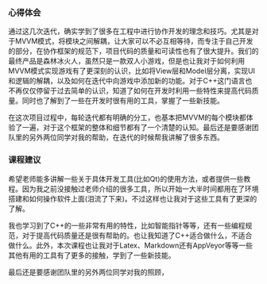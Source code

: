 ### 心得体会

通过这几次迭代，确实学到了很多在工程中进行协作开发的理念和技巧。尤其是对于MVVM模式，将模块之间解耦，让大家可以不必互相等待，而专注于自己开发的部分，在协作框架的规范下，项目代码的质量和可读性也有了很大提升。我们的最终产品是森林冰火人，虽然只是一款双人小游戏，但是也让我对于如何利用MVVM模式实现游戏有了更深刻的认识，比如将View层和Model层分离，实现UI和逻辑的解耦，以及如何在迭代中向游戏中添加新的功能。对于C++这门语言也不再仅仅停留于过去简单的认识，知道了如何在开发时利用一些特性来提高代码质量。同时也了解到了一些在开发时很有用的工具，掌握了一些新技能。

在这次项目过程中，每轮迭代都有明确的分工，也基本把MVVM的每个模块都体验了一遍，对于这个框架的整体和细节都有了一个清楚的认知。最后还是要感谢团队里的另外两位同学对我的帮助，在迭代的时候帮我讲解了很多东西。

### 课程建议

希望老师能多讲解一些关于具体开发工具(比如Qt)的使用方法，或者提供一些教程。因为我之前没接触过老师介绍的很多工具，所以开始一大半时间都用在了环境搭建和如何操作软件上面(泪流了下来)。不过这样也让我对于这些工具有了更深的了解。

我也学习到了C++的一些非常有用的特性，比如智能指针等等，还有一些编程规范，对于提高代码质量还是很有帮助的。也让我知道了C++适合做什么，不适合做什么。此外，本次课程也让我对于Latex、Markdown还有AppVeyor等等一些其他有用的工具有了更多的接触，学到了一些新技能。

最后还是要感谢团队里的另外两位同学对我的照顾，









